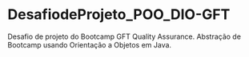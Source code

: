 # DesafiodeProjeto_POO_DIO-GFT
Desafio de projeto do Bootcamp GFT Quality Assurance. Abstração de Bootcamp usando Orientação a Objetos em Java.
